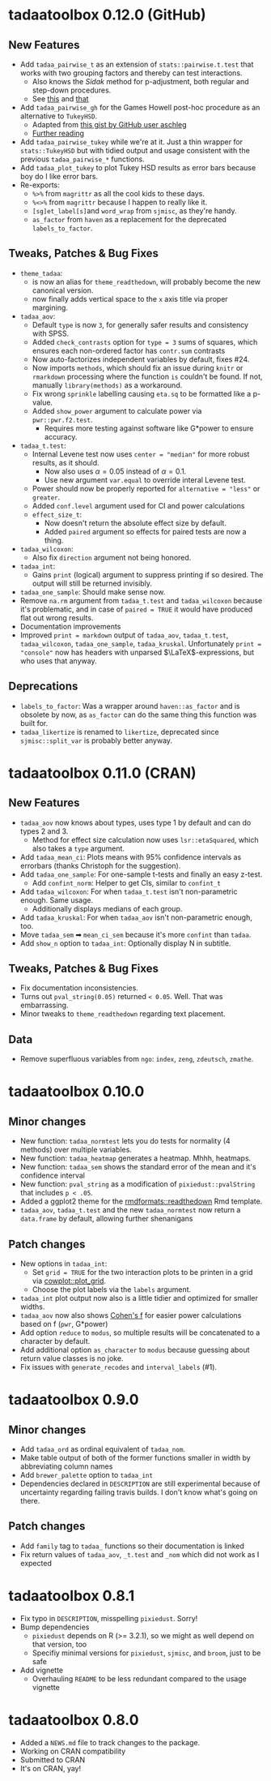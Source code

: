 # tadaatoolbox 0.12.0 (GitHub)

## New Features

- Add `tadaa_pairwise_t` as an extension of `stats::pairwise.t.test` that works with two grouping factors and thereby can test interactions.
    - Also knows the *Sidak* method for p-adjustment, both regular and step-down procedures.
    - See [this](https://stats.stackexchange.com/questions/20825/sidak-or-bonferroni) and [that](https://rdrr.io/rforge/mutoss/man/SidakSD.html)
- Add `tadaa_pairwise_gh` for the Games Howell post-hoc procedure as an alternative to `TukeyHSD`.
    - Adapted from [this gist by GitHub user aschleg](https://gist.github.com/aschleg/ea7942efc6108aedfa9ec98aeb6c2096)
    - [Further reading](https://rpubs.com/aaronsc32/games-howell-test)
- Add `tadaa_pairwise_tukey` while we're at it. Just a thin wrapper for `stats::TukeyHSD` but with tidied output and usage consistent with the previous `tadaa_pairwise_*` functions.
- Add `tadaa_plot_tukey` to plot Tukey HSD results as error bars because boy do I like error bars.
- Re-exports:
    - `%>%` from `magrittr` as all the cool kids to these days.
    - `%<>%` from `magrittr` because I happen to really like it.
    - `[sg]et_label[s]`and `word_wrap` from `sjmisc`, as they're handy.
    - `as_factor` from `haven` as a replacement for the deprecated `labels_to_factor`.

## Tweaks, Patches & Bug Fixes

- `theme_tadaa`:
    - is now an alias for `theme_readthedown`, will probably become the new canonical version.
    - now finally adds vertical space to the `x` axis title via proper margining.
- `tadaa_aov`:
    - Default `type` is now `3`, for generally safer results and consistency with SPSS.
    - Added `check_contrasts` option for `type = 3` sums of squares, which ensures each non-ordered factor has `contr.sum` contrasts
    - Now auto-factorizes independent variables by default, fixes #24.
    - Now imports `methods`, which should fix an issue during `knitr` or `rmarkdown` processing where the function `is` couldn't be found. If not, manually `library(methods)` as a workaround.
    - Fix wrong `sprinkle` labelling causing `eta.sq` to be formatted like a p-value.
    - Added `show_power` argument to calculate power via `pwr::pwr.f2.test`.
        - Requires more testing against software like G\*power to ensure accuracy.
- `tadaa_t.test`:
    - Internal Levene test now uses `center = "median"` for more robust results, as it should.
        - Now also uses $\alpha = 0.05$ instead of $\alpha = 0.1$.
        - Use new argument `var.equal` to override interal Levene test.
    - Power should now be properly reported for `alternative = "less"` or `greater`.
    - Added `conf.level` argument used for CI and power calculations
    - `effect_size_t`:
        - Now doesn't return the absolute effect size by default.
        - Added `paired` argument so effects for paired tests are now a thing.
- `tadaa_wilcoxon`:
    - Also fix `direction` argument not being honored.
- `tadaa_int`: 
    - Gains `print` (logical) argument to suppress printing if so desired. The output will still be returned invisibly.
- `tadaa_one_sample`: Should make sense now.
- Remove `na.rm` argument from `tadaa_t.test` and `tadaa_wilcoxon` because it's problematic, and in case of `paired = TRUE` it would have produced flat out wrong results.
- Documentation improvements
- Improved `print = markdown` output of `tadaa_aov`, `tadaa_t.test`, `tadaa_wilcoxon`, `tadaa_one_sample`, `tadaa_kruskal`. Unfortunately `print = "console"` now has headers with unparsed $\LaTeX$-expressions, but who uses that anyway.

## Deprecations

- `labels_to_factor`: Was a wrapper around `haven::as_factor` and is obsolete by now, as `as_factor` can do the same thing this function was built for.
- `tadaa_likertize` is renamed to `likertize`, deprecated since `sjmisc::split_var` is probably better anyway.

# tadaatoolbox 0.11.0 (CRAN)

## New Features

- `tadaa_aov` now knows about types, uses type 1 by default and can do types 2 and 3.
    - Method for effect size calculation now uses `lsr::etaSquared`, which also takes a `type` argument.
- Add `tadaa_mean_ci`: Plots means with 95% confidence intervals as errorbars (thanks Christoph for the suggestion).
- Add `tadaa_one_sample`: For one-sample t-tests and finally an easy z-test.
    - Add `confint_norm`: Helper to get CIs, similar to `confint_t`
- Add `tadaa_wilcoxon`: For when `tadaa_t.test` isn't non-parametric enough. Same usage.
    - Additionally displays medians of each group.
- Add `tadaa_kruskal`: For when `tadaa_aov` isn't non-parametric enough, too.
- Move `tadaa_sem` ➡ `mean_ci_sem` because it's more `confint` than `tadaa`.
- Add `show_n` option to `tadaa_int`: Optionally display N in subtitle.

## Tweaks, Patches & Bug Fixes

- Fix documentation inconsistencies.
- Turns out `pval_string(0.05)` returned `< 0.05`. Well. That was embarrassing.
- Minor tweaks to `theme_readthedown` regarding text placement.

## Data

- Remove superfluous variables from `ngo`: `index`, `zeng`, `zdeutsch`, `zmathe`.

# tadaatoolbox 0.10.0

## Minor changes

* New function: `tadaa_normtest` lets you do tests for normality (4 methods) over multiple variables.
* New function: `tadaa_heatmap` generates a heatmap. Mhhh, heatmaps.
* New function: `tadaa_sem` shows the standard error of the mean and it's confidence interval
* New function: `pval_string` as a modification of `pixiedust::pvalString` that includes `p < .05`.
* Added a ggplot2 theme for the [rmdformats::readthedown](https://github.com/juba/rmdformats/) Rmd template.
* `tadaa_aov`, `tadaa_t.test` and the new `tadaa_normtest` now return a `data.frame` by default, allowing further shenanigans

## Patch changes

* New options in `tadaa_int`: 
    - Set `grid = TRUE` for the two interaction plots to be printen in a grid via
[cowplot::plot_grid](https://CRAN.R-project.org/package=cowplot).  
    - Choose the plot labels via the `labels` argument.
* `tadaa_int` plot output now also is a little tidier and optimized for smaller widths.
* `tadaa_aov` now also shows [Cohen's f](https://en.wikipedia.org/wiki/Effect_size#Cohen.27s_.C6.922) for easier power calculations based on f (`pwr`, G*power)
* Add option `reduce` to `modus`, so multiple results will be concatenated to a character by default.
* Add additional option `as_character` to `modus` because guessing about return value classes is no joke.
* Fix issues with `generate_recodes` and `interval_labels` (#1).

# tadaatoolbox 0.9.0

## Minor changes

* Add `tadaa_ord` as ordinal equivalent of `tadaa_nom`.
* Make table output of both of the former functions smaller in width by abbreviating column names
* Add `brewer_palette` option to `tadaa_int`
* Dependencies declared in `DESCRIPTION` are still experimental because of uncertainty regarding failing travis builds. I don't know what's going on there.

## Patch changes

* Add `family` tag to `tadaa_` functions so their documentation is linked
* Fix return values of `tadaa_aov`, `_t.test` and `_nom` which did not work as I expected

# tadaatoolbox 0.8.1

* Fix typo in `DESCRIPTION`, misspelling `pixiedust`. Sorry!
* Bump dependencies
    - `pixiedust` depends on R (>= 3.2.1), so we might as well depend on that version, too
    - Specifiy minimal versions for `pixiedust`, `sjmisc`, and `broom`, just to be safe
* Add vignette
    - Overhauling `README` to be less redundant compared to the usage vignette

# tadaatoolbox 0.8.0

* Added a `NEWS.md` file to track changes to the package.
* Working on CRAN compatibility
* Submitted to CRAN
* It's on CRAN, yay!
